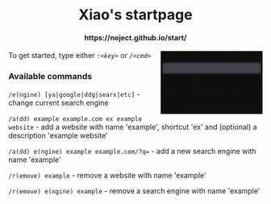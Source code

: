 <h1 align="center"> Xiao's startpage </h1>

<h4 align="center"> https://noject.github.io/start/ </h4>

<img src="./example.gif" width="40%" align="right">

To get started, type either _`:<key>`_ or _`/<cmd>`_

### Available commands

`/e(ngine) [ya|google|ddg|searx|etc]` - change current search engine

`/a(dd) example example.com ex example website` - add a website with name
'example', shortcut 'ex' and (optional) a description 'example website'

`/a(dd) e(ngine) example example.com/?q=` - add a new search engine with name 'example'

`/r(emove) example` - remove a website with name 'example'

`/r(emove) e(ngine) example` - remove a search engine with name 'example'

